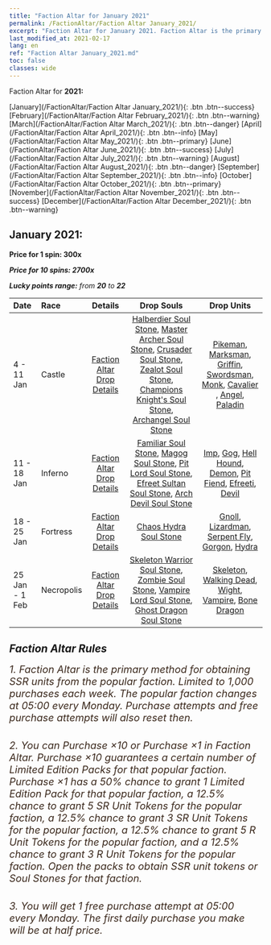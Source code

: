 ```yaml
---
title: "Faction Altar for January 2021"
permalink: /FactionAltar/Faction Altar January_2021/
excerpt: "Faction Altar for January 2021. Faction Altar is the primary method for obtaining SSR units from the popular faction. Limited to 1,000 purchases each week. The popular faction changes at 05:00 every Monday. Purchase attempts and free purchase attempts will also reset then."
last_modified_at: 2021-02-17
lang: en
ref: "Faction Altar January_2021.md"
toc: false
classes: wide
---
```


  Faction Altar for **2021:**

  [January](/FactionAltar/Faction Altar January_2021/){: .btn .btn--success} [February](/FactionAltar/Faction Altar February_2021/){: .btn .btn--warning} [March](/FactionAltar/Faction Altar March_2021/){: .btn .btn--danger} [April](/FactionAltar/Faction Altar April_2021/){: .btn .btn--info} [May](/FactionAltar/Faction Altar May_2021/){: .btn .btn--primary} [June](/FactionAltar/Faction Altar June_2021/){: .btn .btn--success} [July](/FactionAltar/Faction Altar July_2021/){: .btn .btn--warning} [August](/FactionAltar/Faction Altar August_2021/){: .btn .btn--danger} [September](/FactionAltar/Faction Altar September_2021/){: .btn .btn--info} [October](/FactionAltar/Faction Altar October_2021/){: .btn .btn--primary} [November](/FactionAltar/Faction Altar November_2021/){: .btn .btn--success} [December](/FactionAltar/Faction Altar December_2021/){: .btn .btn--warning} 

## January 2021:

  **Price for 1 spin: 300x** <i class="fas fa-gem"/>

  **Price for 10 spins: 2700x** <i class="fas fa-gem"/>

  **Lucky points range:** from **20** to **22**

  |  Date  |  Race  |  Details  | Drop Souls | Drop Units |
  |:-------|:-------|:---------:|:----------:|:----------:|
  | 4 - 11 Jan | Castle | [Faction Altar Drop Details](/FactionAltar/DROP_101/) | [ Halberdier Soul Stone](/Items/unt_59/), [ Master Archer Soul Stone](/Items/unt_82/), [ Crusader Soul Stone](/Items/unt_103/), [ Zealot Soul Stone](/Items/unt_123/), [ Champions Knight's Soul Stone](/Items/unt_144/), [ Archangel Soul Stone](/Items/unt_15/) | [ Pikeman](/Items/unt_119/), [ Marksman](/Items/unt_24/), [ Griffin](/Items/unt_11/), [ Swordsman](/Items/unt_61/), [ Monk](/Items/unt_63/), [ Cavalier ](/Items/unt_44/), [ Angel](/Items/unt_104/), [ Paladin](/Items/unt_84/) | 
  | 11 - 18 Jan | Inferno | [Faction Altar Drop Details](/FactionAltar/DROP_105/) | [ Familiar Soul Stone](/Items/unt_120/), [ Magog Soul Stone](/Items/unt_138/), [ Pit Lord Soul Stone](/Items/unt_37/), [ Efreet Sultan Soul Stone](/Items/unt_52/), [ Arch Devil Soul Stone](/Items/unt_72/) | [ Imp](/Items/unt_62/), [ Gog](/Items/unt_43/), [ Hell Hound](/Items/unt_100/), [ Demon](/Items/unt_78/), [ Pit Fiend](/Items/unt_137/), [ Efreeti](/Items/unt_116/), [ Devil](/Items/unt_19/) | 
  | 18 - 25 Jan | Fortress | [Faction Altar Drop Details](/FactionAltar/DROP_108/) | [ Chaos Hydra Soul Stone](/Items/unt_91/) | [ Gnoll](/Items/unt_41/), [ Lizardman](/Items/unt_96/), [ Serpent Fly](/Items/unt_77/), [ Gorgon](/Items/unt_115/), [ Hydra](/Items/unt_4/) | 
  | 25 Jan - 1 Feb | Necropolis | [Faction Altar Drop Details](/FactionAltar/DROP_104/) | [ Skeleton Warrior Soul Stone](/Items/unt_12/), [ Zombie Soul Stone](/Items/unt_27/), [ Vampire Lord Soul Stone](/Items/unt_64/), [ Ghost Dragon Soul Stone](/Items/unt_125/) | [ Skeleton](/Items/unt_80/), [ Walking Dead](/Items/unt_140/), [ Wight](/Items/unt_141/), [ Vampire](/Items/unt_122/), [ Bone Dragon](/Items/unt_65/) | 




## Faction Altar Rules

  <span style="color: #3c2a1e;font-size:20px">1. Faction Altar is the primary method for obtaining SSR units from the popular faction. Limited to 1,000 purchases each week. The popular faction changes at 05:00 every Monday. Purchase attempts and free purchase attempts will also reset then.</span><br/>

<br/>  <span style="color: #3c2a1e;font-size:20px">2. You can Purchase ×10 or Purchase ×1 in Faction Altar. Purchase ×10 guarantees a certain number of Limited Edition Packs for that popular faction. Purchase ×1 has a 50% chance to grant 1 Limited Edition Pack for that popular faction, a 12.5% chance to grant 5 SR Unit Tokens for the popular faction, a 12.5% chance to grant 3 SR Unit Tokens for the popular faction, a 12.5% chance to grant 5 R Unit Tokens for the popular faction, and a 12.5% chance to grant 3 R Unit Tokens for the popular faction. Open the packs to obtain SSR unit tokens or Soul Stones for that faction.</span>

<br/>  <span style="color: #3c2a1e;font-size:20px">3. You will get 1 free purchase attempt at 05:00 every Monday. The first daily purchase you make will be at half price.</span><br/>

<br/>